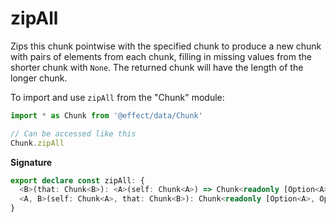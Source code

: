 # zipAll

Zips this chunk pointwise with the specified chunk to produce a new chunk with
pairs of elements from each chunk, filling in missing values from the
shorter chunk with `None`. The returned chunk will have the length of the
longer chunk.

To import and use `zipAll` from the "Chunk" module:

```ts
import * as Chunk from '@effect/data/Chunk'

// Can be accessed like this
Chunk.zipAll
```

**Signature**

```ts
export declare const zipAll: {
  <B>(that: Chunk<B>): <A>(self: Chunk<A>) => Chunk<readonly [Option<A>, Option<B>]>
  <A, B>(self: Chunk<A>, that: Chunk<B>): Chunk<readonly [Option<A>, Option<B>]>
}
```
